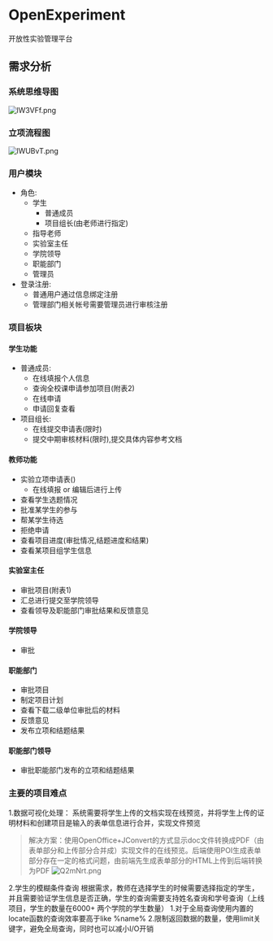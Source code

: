 # OpenExperiment
开放性实验管理平台
## 需求分析
### 系统思维导图
![lW3VFf.png](https://s2.ax1x.com/2020/01/09/lW3VFf.png)

### 立项流程图
![lWUBvT.png](https://s2.ax1x.com/2020/01/09/lWUBvT.png)

### 用户模块
* 角色:
    * 学生
        * 普通成员
        * 项目组长(由老师进行指定)
    * 指导老师
    * 实验室主任
    * 学院领导
    * 职能部门
    * 管理员
* 登录注册:
    * 普通用户通过信息绑定注册
    * 管理部门相关帐号需要管理员进行审核注册
    
### 项目板块
#### 学生功能
* 普通成员:
    * 在线填报个人信息
    * 查询全校课申请参加项目(附表2)
    * 在线申请
    * 申请回复查看
* 项目组长:
    * 在线提交申请表(限时)
    * 提交中期审核材料(限时),提交具体内容参考文档
#### 教师功能
* 实验立项申请表()
    * 在线填报 or 编辑后进行上传
* 查看学生选题情况
* 批准某学生的参与
* 帮某学生待选
* 拒绝申请
* 查看项目进度(审批情况,结题进度和结果)
* 查看某项目组学生信息
#### 实验室主任
* 审批项目(附表1)
* 汇总进行提交至学院领导
* 查看领导及职能部门审批结果和反馈意见
#### 学院领导
* 审批
#### 职能部门
* 审批项目
* 制定项目计划
* 查看下载二级单位审批后的材料
* 反馈意见
* 发布立项和结题结果
#### 职能部门领导
* 审批职能部门发布的立项和结题结果


### 主要的项目难点
1.数据可视化处理：
   系统需要将学生上传的文档实现在线预览，并将学生上传的证明材料和创建项目是输入的表单信息进行合并，实现文件预览
  >解决方案：使用OpenOffice+JConvert的方式显示doc文件转换成PDF（由表单部分和上传部分合并成）实现文件的在线预览。后端使用POI生成表单部分存在一定的格式问题，由前端先生成表单部分的HTML上传到后端转换为PDF
  ![Q2mNrt.png](https://s2.ax1x.com/2019/12/13/Q2mNrt.png)
  
2.学生的模糊条件查询
根据需求，教师在选择学生的时候需要选择指定的学生，并且需要验证学生信息是否正确，学生的查询需要支持姓名查询和学号查询（上线项目，学生的数量在6000+  两个学院的学生数量）
1.对于全局查询使用内置的locate函数的查询效率要高于like %name%
2.限制返回数据的数量，使用limit关键字，避免全局查询，同时也可以减小I/O开销
